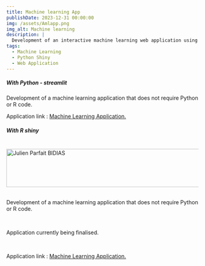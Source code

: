 ```yaml
---
title: Machine learning App
publishDate: 2023-12-31 00:00:00
img: /assets/Amlapp.png
img_alt: Machine learning
description: |
  Development of an interactive machine learning web application using Shiny and streamlit.
tags:
  - Machine Learning
  - Python Shiny
  - Web Application
---
```


##### With Python - streamlit

Development of a machine learning application that does not require Python or R code.

Application link : <a href="https://makeregression.streamlit.app/">Machine Learning Application.</a>


##### With R shiny


<br>

<BaseLayout title="About me | Julien Bidias" description="About Julien Parfait BIDIAS">
	<div class="stack gap-20">
		<main class="wrapper about">
			<Hero
				title="Resarch Paper"
				tagline=""
			>
				<img
					width="650"
					height="100"
					src="/assets/grosseApp.png"
					alt="Julien Parfait BIDIAS"
					style="display: block; margin: 0 auto;"
				/>
			</Hero>


<br>

Development of a machine learning application that does not require Python or R code. 

<br>

Application currently being finalised.

<br>

Application link : <a href="https://parfaitjulien.shinyapps.io/analyse_de_donnees/">Machine Learning Application.</a>


 


